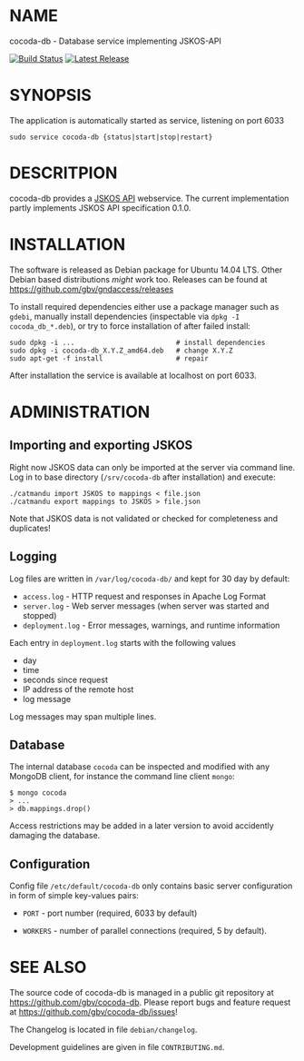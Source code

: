 # NAME

cocoda-db - Database service implementing JSKOS-API

[![Build Status](https://travis-ci.org/gbv/cocoda-db.svg?branch=master)](https://travis-ci.org/gbv/cocoda-db)
[![Latest Release](https://img.shields.io/github/release/gbv/cocoda-db.svg)](https://github.com/gbv/cocoda-db/releases)

# SYNOPSIS

The application is automatically started as service, listening on port 6033

    sudo service cocoda-db {status|start|stop|restart}

# DESCRITPION

cocoda-db provides a [JSKOS API](https://gbv.github.io/jskos-api/) webservice.
The current implementation partly implements JSKOS API specification 0.1.0.

# INSTALLATION

The software is released as Debian package for Ubuntu 14.04 LTS. Other Debian
based distributions *might* work too. Releases can be found at
<https://github.com/gbv/gndaccess/releases>

To install required dependencies either use a package manager such as `gdebi`,
manually install dependencies (inspectable via `dpkg -I cocoda_db_*.deb`), or
try to force installation of after failed install:

    sudo dpkg -i ...                         # install dependencies
    sudo dpkg -i cocoda-db_X.Y.Z_amd64.deb   # change X.Y.Z
    sudo apt-get -f install                  # repair

After installation the service is available at localhost on port 6033. 

# ADMINISTRATION

## Importing and exporting JSKOS

Right now JSKOS data can only be imported at the server via command line. Log
in to base directory (`/srv/cocoda-db` after installation) and execute:

    ./catmandu import JSKOS to mappings < file.json
    ./catmandu export mappings to JSKOS > file.json

Note that JSKOS data is not validated or checked for completeness and
duplicates!

## Logging

Log files are written in `/var/log/cocoda-db/` and kept for 30 day by default:

* `access.log` - HTTP request and responses in Apache Log Format
* `server.log` - Web server messages (when server was started and stopped)
* `deployment.log` - Error messages, warnings, and runtime information

Each entry in `deployment.log` starts with the following values

* day
* time
* seconds since request
* IP address of the remote host
* log message

Log messages may span multiple lines.

## Database

The internal database `cocoda` can be inspected and modified with any MongoDB
client, for instance the command line client `mongo`:

    $ mongo cocoda
    > ...
    > db.mappings.drop()

Access restrictions may be added in a later version to avoid accidently
damaging the database.

## Configuration

Config file `/etc/default/cocoda-db` only contains basic server configuration
in form of simple key-values pairs:

* `PORT`    - port number (required, 6033 by default)

* `WORKERS` - number of parallel connections (required, 5 by default).

# SEE ALSO

The source code of cocoda-db is managed in a public git repository at
<https://github.com/gbv/cocoda-db>. Please report bugs and feature request at
<https://github.com/gbv/cocoda-db/issues>!

The Changelog is located in file `debian/changelog`.

Development guidelines are given in file `CONTRIBUTING.md`.

